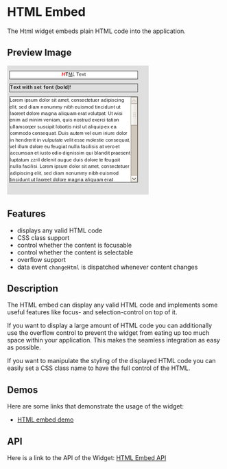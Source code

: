# HTML Embed

The Html widget embeds plain HTML code into the application.

## Preview Image

![htmlembed.png](htmlembed.png)

## Features

- displays any valid HTML code
- CSS class support
- control whether the content is focusable
- control whether the content is selectable
- overflow support
- data event `changeHtml` is dispatched whenever content changes

## Description

The HTML embed can display any valid HTML code and implements some useful
features like focus- and selection-control on top of it.

If you want to display a large amount of HTML code you can additionally use the
overflow control to prevent the widget from eating up too much space within your
application. This makes the seamless integration as easy as possible.

If you want to manipulate the styling of the displayed HTML code you can easily
set a CSS class name to have the full control of the HTML.

## Demos

Here are some links that demonstrate the usage of the widget:

- [HTML embed demo](apps://demobrowser/#widget-HtmlEmbed.html)

## API

Here is a link to the API of the Widget:
[HTML Embed API](apps://apiviewer/#qx.ui.embed.Html)
